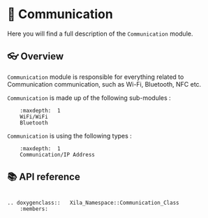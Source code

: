 # 🛜 Communication

Here you will find a full description of the `Communication` module.

## 👓 Overview

`Communication` module is responsible for everything related to Communication communication, such as Wi-Fi, Bluetooth, NFC etc.

`Communication` is made up of the following sub-modules :

```{toctree}
    :maxdepth:  1
    WiFi/WiFi
    Bluetooth
```

`Communication` is using the following types :

```{toctree}
    :maxdepth:  1
    Communication/IP Address
```

## 📚 API reference

```{eval-rst}

.. doxygenclass::   Xila_Namespace::Communication_Class
    :members:
```





